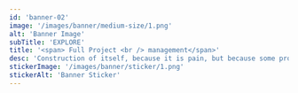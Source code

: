 ```yaml
---
id: 'banner-02'
image: '/images/banner/medium-size/1.png'
alt: 'Banner Image'
subTitle: 'EXPLORE'
title: '<span> Full Project <br /> management</span>'
desc: 'Construction of itself, because it is pain, but because some proper style design occur in toil and pain pleasure we have expert team some master plan fo the'
stickerImage: '/images/banner/sticker/1.png'
stickerAlt: 'Banner Sticker'
---
```

